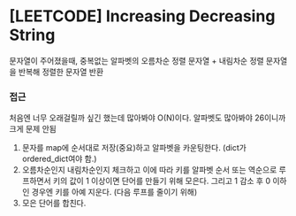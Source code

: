 # [LEETCODE] Increasing Decreasing String

문자열이 주어졌을때, 중복없는 알파벳의 오름차순 정렬 문자열 + 내림차순 정렬 문자열을 반복해 정렬한 문자열 반환

### 접근

처음엔 너무 오래걸릴까 싶긴 했는데 많아봐야 O(N)이다. 알파벳도 많아봐야 26이니까 크게 문제 안됨

1. 문자를 map에 순서대로 저장(중요)하고 알파벳을 카운팅한다. (dict가 ordered_dict여야 함.)
2. 오름차순인지 내림차순인지 체크하고 이에 따라 키를 알파벳 순서 또는 역순으로 루프하면서 키의 값이 1 이상이면 단어를 만들기 위해 모은다. 그리고 1 감소 후 0 이하인 경우엔 키를 아예 지운다. (다음 루프를 줄이기 위해)
3. 모은 단어를 합친다.
